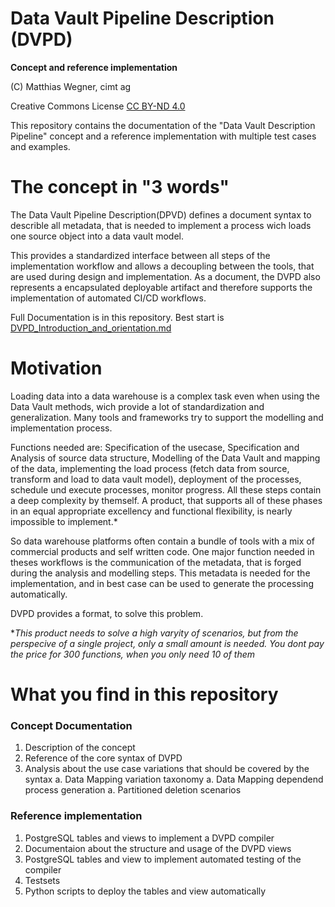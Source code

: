 Data Vault Pipeline Description (DVPD)
================================
**Concept and reference implementation**

(C) Matthias Wegner, cimt ag

Creative Commons License [CC BY-ND 4.0](https://creativecommons.org/licenses/by-nd/4.0/)


This repository contains the documentation of the "Data Vault Description Pipeline" concept and a reference 
implementation with multiple test cases and examples.

# The concept in "3 words"
The Data Vault Pipeline Description(DPVD) defines a document syntax to describle all metadata, that is needed to 
implement a process wich loads one source object into a data vault model.

This provides a standardized interface between all steps of the implementation workflow and allows 
a decoupling 
between the tools, that are used during design and implementation. 
As a document, the DVPD also represents a 
encapsulated deployable artifact and therefore supports the implementation of automated CI/CD workflows.

Full Documentation is in this repository. 
Best start is [DVPD_Introduction_and_orientation.md](documentation%2FDVPD_Introduction_and_orientation.md)  

# Motivation
Loading data into a data warehouse is a complex task even when using the Data Vault methods, wich provide a lot of 
standardization and generalization. Many tools and frameworks try to support the modelling and implementation process.

Functions needed are: Specification of the usecase, Specification and Analysis of source data structure, Modelling 
of the Data Vault and mapping of the data, implementing the load process (fetch data from source, transform and load to 
data vault model), deployment of the processes, schedule und execute processes, monitor progress. 
All these steps contain a deep complexity by themself. A product, that supports all of these phases in an equal 
appropriate excellency and functional flexibility, is nearly impossible to implement.*

So data warehouse platforms often contain a bundle of tools with a mix of commercial products and self written code. 
One major function needed in theses workflows is the communication of the metadata, that is forged during the analysis 
and modelling steps. This metadata is needed for the implementation, and in best case can be used to generate the processing automatically. 

DVPD provides a format, to solve this problem.

 \**This product needs to solve a high varyity of scenarios, but from the perspecive of a single project, only a small amount is needed. You dont pay the price for 300 functions, when you only need 10 of them*

# What you find in this repository

### Concept Documentation
1. Description of the concept
1. Reference of the core syntax of DVPD
1. Analysis about the use case variations that should be covered by the syntax
   a. Data Mapping variation taxonomy
   a. Data Mapping dependend process generation
   a. Partitioned deletion scenarios

### Reference implementation
1. PostgreSQL tables and views to implement a DVPD compiler
1. Documentaion about the structure and usage of the DVPD views
1. PostgreSQL tables and view to implement automated testing of the compiler
1. Testsets
1. Python scripts to deploy the tables and view automatically
